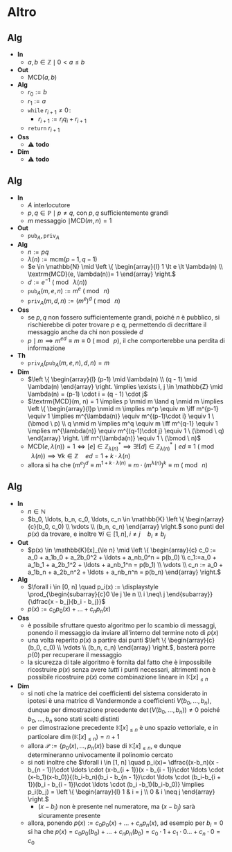 # Altro

## Alg

- **In**
    - $a, b \in \mathbb{Z} \mid 0 \lt a \le b$
- **Out**
    - $\textrm{MCD}(a, b)$
- **Alg**
    - $r_0:=b$
    - $r_1:=a$
    - $\texttt{while} \ r_{i + 1} \neq 0 \texttt{:}$
        - $r_{i + 1} := r_iq_i + r_{i + 1}$
    - $\texttt{return} \ r_{i + 1}$
- **Oss**
    - ⚠️ **todo**
- **Dim**
    - ⚠️ **todo**

## Alg

- **In**
    - $A$ interlocutore
    - $p, q \in \mathbb{P} \mid p \neq q$, con $p, q$ sufficientemente grandi
    - $m$ messaggio $\mid \textrm{MCD}(m, n) = 1$
- **Out**
    - $\texttt{pub}_A, \texttt{priv}_A$
- **Alg**
    - $n := pq$
    - $\lambda(n) := \textrm{mcm}(p-1, q-1)$
    - $e \in \mathbb{N} \mid \left \{ \begin{array}{l} 1 \lt e \lt \lambda(n) \\ \textrm{MCD}(e, \lambda(n))= 1 \end{array} \right.$
    - $d:= e^{-1} \ (\bmod \ \lambda(n))$
    - $\texttt{pub}_A(m, e, n) := m^e \ (\bmod \ n)$
    - $\texttt{priv}_A(m, d, n) := (m^e)^d \ (\bmod \ n)$
- **Oss**
    - se $p,q$ non fossero sufficientemente grandi, poiché $n$ è pubblico, si rischierebbe di poter trovare $p$ e $q$, permettendo di decrittare il messaggio anche da chi non possiede $d$
    - $p \mid m \implies m^{ed} \equiv m \equiv 0 \ (\bmod \ p)$, il che comporterebbe una perdita di informazione
- **Th**
    - $\texttt{priv}_A(\texttt{pub}_A(m, e, n), d, n) = m$
- **Dim**
    - $\left \{ \begin{array}{l} (p-1) \mid \lambda(n) \\ (q - 1) \mid \lambda(n) \end{array} \right. \implies \exists i, j \in \mathbb{Z} \mid \lambda(n) = (p-1) \cdot i  = (q - 1) \cdot j$
    - $\textrm{MCD}(m, n) = 1 \implies p \nmid m \land q \nmid m \implies \left \{ \begin{array}{l}p \nmid m \implies m^p \equiv m \iff m^{p-1} \equiv 1  \implies m^{\lambda(n)} \equiv m^{(p-1)\cdot i} \equiv 1 \ (\bmod \ p) \\ q \nmid m \implies m^q \equiv m \iff m^{q-1} \equiv 1 \implies m^{\lambda(n)} \equiv m^{(q-1)\cdot j} \equiv 1 \ (\bmod \ q) \end{array} \right. \iff m^{\lambda(n)} \equiv 1 \ (\bmod \ n)$
    - $\textrm{MCD}(e, \lambda(n)) = 1 \iff [e] \in \mathbb{Z}^*_{\lambda(n)} \implies \exists ! [d] \in \mathbb{Z}^*_{\lambda(n)} \mid ed \equiv 1 \ (\bmod \ \lambda(n)) \implies \forall k \in \mathbb{Z} \quad ed = 1 + k \cdot\lambda(n)$
    - allora si ha che $(m^e)^d \equiv m^{1 + k \cdot \lambda(n)} \equiv m \cdot (m^{\lambda(n)})^k \equiv m \ (\bmod \ n)$

## Alg

- **In**
    - $n \in \mathbb{N}$
    - $b_0, \ldots, b_n, c_0, \ldots, c_n \in \mathbb{K} \left \{ \begin{array}{c}(b_0, c_0) \\ \vdots \\ (b_n, c_n) \end{array} \right.$ sono punti del $p(x)$ da trovare, e inoltre $\forall i \in [1, n], i \neq j \quad b_i \neq b_j$
- **Out**
    - $p(x) \in \mathbb{K}[x]_{\le n} \mid \left \{ \begin{array}{c} c_0 := a_0 + a_1b_0 + a_2b_0^2 + \ldots + a_nb_0^n = p(b_0) \\ c_1:=a_0 + a_1b_1 + a_2b_1^2 + \ldots + a_nb_1^n = p(b_1) \\ \vdots \\ c_n := a_0 + a_1b_n + a_2b_n^2 + \ldots + a_nb_n^n = p(b_n) \end{array} \right.$
- **Alg**
    - $\forall i \in [0, n] \quad p_i(x) := \displaystyle \prod_{\begin{subarray}{c}0 \le  j \le n \\ i \neq\ j \end{subarray}}{\dfrac{x - b_j}{b_i - b_j}}$
    - $p(x) := c_0p_0(x) + \ldots + c_n p_n(x)$
- **Oss**
    - è possibile sfruttare questo algoritmo per lo scambio di messaggi, ponendo il messaggio da inviare all'interno del termine noto di $p(x)$
    - una volta reperito $p(x)$ a partire dai punti $\left \{ \begin{array}{c}(b_0, c_0) \\ \vdots \\ (b_n, c_n) \end{array} \right.$, basterà porre $p(0)$ per recuperare il messaggio
    - la sicurezza di tale algoritmo è fornita dal fatto che è impossibile ricostruire $p(x)$ senza avere _tutti_ i punti necessari, altrimenti non è possibile ricostruire $p(x)$ come combinazione lineare in $\mathbb{K}[x]_{\le n}$
- **Dim**
    - si noti che la matrice dei coefficienti del sistema considerato in ipotesi è una matrice di Vandermonde a coefficienti $V(b_0, \ldots, b_n)$, dunque per dimostrazione precedente $\det(V(b_0, \ldots, b_n)) \neq 0$ poiché $b_0, \ldots, b_n$ sono stati scelti distinti
    - per dimostrazione precedente $\mathbb{K}[x]_{\le n}$ è uno spazio vettoriale, e in particolare $\dim(\mathbb{K}[x]_{\le n}) = n + 1$
    - allora $\mathcal{P} :=\{p_0(x), \ldots, p_n(x)\}$ base di $\mathbb{K}[x]_{\le n}$, e dunque determineranno univocamente il polinomio cercato
    - si noti inoltre che $\forall i \in [1, n] \quad p_i(x)= \dfrac{(x-b_n)(x - b_{n - 1})\cdot \ldots \cdot (x-b_{i + 1})(x - b_{i - 1})\cdot \ldots \cdot (x-b_1)(x-b_0)}{(b_i-b_n)(b_i - b_{n - 1})\cdot \ldots \cdot (b_i-b_{i + 1})(b_i - b_{i - 1})\cdot \ldots \cdot (b_i -b_1)(b_i-b_0)} \implies p_i(b_j) = \left \{ \begin{array}{l} 1 & i = j \\ 0 & i \neq j \end{array} \right.$
        - $(x - b_i)$ non è presente nel numeratore, ma $(x - b_j)$ sarà sicuramente presente
    - allora, ponendo $p(x) := c_0 p_0(x) + \ldots + c_np_n(x)$, ad esempio per $b_i = 0$ si ha che $p(x) = c_0 p_0(b_0) + \ldots + c_np_n(b_0) = c_0 \cdot 1 + c_1 \cdot 0 \ldots + c_n \cdot 0 = c_0$

